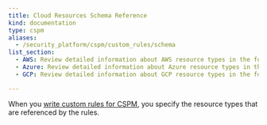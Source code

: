 ```yaml
---
title: Cloud Resources Schema Reference
kind: documentation
type: cspm
aliases:
  - /security_platform/cspm/custom_rules/schema
list_section:
  - AWS: Review detailed information about AWS resource types in the following pages.
  - Azure: Review detailed information about Azure resource types in the following pages.
  - GCP: Review detailed information about GCP resource types in the following pages.

---
```

When you [write custom rules for CSPM][1], you specify the resource types that are referenced by the rules.

[1]: /security/cspm/custom_rules/
